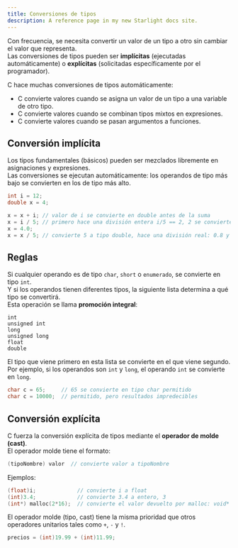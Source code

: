 ```yaml
---
title: Conversiones de tipos
description: A reference page in my new Starlight docs site.
---
```


Con frecuencia, se necesita convertir un valor de un tipo a otro sin cambiar el valor que representa.  
Las conversiones de tipos pueden ser **implícitas** (ejecutadas automáticamente) o **explícitas** (solicitadas específicamente por el programador).  

C hace muchas conversiones de tipos automáticamente:

- C convierte valores cuando se asigna un valor de un tipo a una variable de otro tipo.  
- C convierte valores cuando se combinan tipos mixtos en expresiones.  
- C convierte valores cuando se pasan argumentos a funciones.

## Conversión implícita

Los tipos fundamentales (básicos) pueden ser mezclados libremente en asignaciones y expresiones.  
Las conversiones se ejecutan automáticamente: los operandos de tipo más bajo se convierten en los de tipo más alto.

```c
int i = 12;
double x = 4;

x = x + i; // valor de i se convierte en double antes de la suma
x = i / 5; // primero hace una división entera i/5 == 2, 2 se convierte a tipo double: 2.0 y se asigna a x
x = 4.0;
x = x / 5; // convierte 5 a tipo double, hace una división real: 0.8 y se asigna a x
```

## Reglas

Si cualquier operando es de tipo `char`, `short` o `enumerado`, se convierte en tipo `int`.  
Y si los operandos tienen diferentes tipos, la siguiente lista determina a qué tipo se convertirá.  
Esta operación se llama **promoción integral**:

```
int  
unsigned int  
long  
unsigned long  
float  
double  
```

El tipo que viene primero en esta lista se convierte en el que viene segundo.  
Por ejemplo, si los operandos son `int` y `long`, el operando `int` se convierte en `long`.

```c
char c = 65;     // 65 se convierte en tipo char permitido
char c = 10000;  // permitido, pero resultados impredecibles
```

## Conversión explícita

C fuerza la conversión explícita de tipos mediante el **operador de molde (cast)**.  
El operador molde tiene el formato:

```c
(tipoNombre) valor  // convierte valor a tipoNombre
```

Ejemplos:

```c
(float)i;             // convierte i a float
(int)3.4;             // convierte 3.4 a entero, 3
(int*) malloc(2*16);  // convierte el valor devuelto por malloc: void* a int*. Es una conversión de punteros
```

El operador molde (tipo, cast) tiene la misma prioridad que otros operadores unitarios tales como `+`, `-` y `!`.

```c
precios = (int)19.99 + (int)11.99;
```
